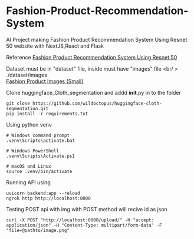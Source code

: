 # Fashion-Product-Recommendation-System
AI Project making Fashion Product Recommendation System Using Resnet 50 website with NextJS,React and Flask

Reference
[Fashion Product Recommendation System Using Resnet 50](https://medium.com/@sharma.tanish096/fashion-product-recommendation-system-using-resnet-50-5ea5406c8f2c) <br />

Dataset must be in "dataset" file, inside must have "images" file <br/ >
./dataset/images <br/>
[Fashion Product Images (Small)](https://www.kaggle.com/datasets/paramaggarwal/fashion-product-images-small)

Clone huggingface_Cloth_segmentation and addd __init__.py in to the folder
```
git clone https://github.com/wildoctopus/huggingface-cloth-segmentation.git
pip install -r requirements.txt
```

Using python venv 
``` 
# Windows command prompt
.venv\Scripts\activate.bat

# Windows PowerShell
.venv\Scripts\Activate.ps1

# macOS and Linux
source .venv/bin/activate
```
Running API using
```
uvicorn backend:app --reload
ngrok http http://localhost:8000
```
Testing POST api with img with POST method will recive id as json 
```
curl -X POST "http://localhost:8000/upload/" -H "accept: application/json" -H "Content-Type: multipart/form-data" -F "file=@pathto/image.png"
```
